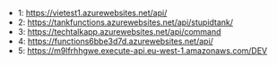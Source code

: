 * 1: https://vietest1.azurewebsites.net/api/
* 2: https://tankfunctions.azurewebsites.net/api/stupidtank/
* 3: https://techtalkapp.azurewebsites.net/api/command
* 4: https://functions6bbe3d7d.azurewebsites.net/api/
* 5: https://m9lfrhhgwe.execute-api.eu-west-1.amazonaws.com/DEV
